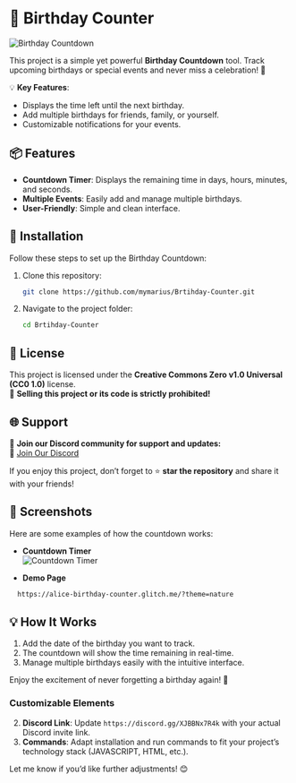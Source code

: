 # 🎉 Birthday Counter


![Birthday Countdown](https://media.discordapp.net/attachments/1274676214233305180/1332078878276980878/happy-birthday.png?ex=6793f2a1&is=6792a121&hm=79489b6808dd067841f3ad1f277337a24a279b9c3aacb52925305276e2fa418f&=&format=webp&quality=lossless&width=417&height=417)

This project is a simple yet powerful **Birthday Countdown** tool. Track upcoming birthdays or special events and never miss a celebration! 🎂  

💡 **Key Features**:
- Displays the time left until the next birthday.
- Add multiple birthdays for friends, family, or yourself.
- Customizable notifications for your events.


## 📦 Features
- **Countdown Timer**: Displays the remaining time in days, hours, minutes, and seconds.
- **Multiple Events**: Easily add and manage multiple birthdays.
- **User-Friendly**: Simple and clean interface.


## 🚀 Installation
Follow these steps to set up the Birthday Countdown:

1. Clone this repository:
   ```bash
   git clone https://github.com/mymarius/Brtihday-Counter.git
   ```

2. Navigate to the project folder:
   ```bash
   cd Brtihday-Counter
   ```

## 🌟 License
This project is licensed under the **Creative Commons Zero v1.0 Universal (CC0 1.0)** license.  
📜 **Selling this project or its code is strictly prohibited!**


## 🌐 Support
💬 **Join our Discord community for support and updates:**  
🔗 [Join Our Discord](https://discord.gg/XJBBNx7R4k)  

If you enjoy this project, don’t forget to ⭐ **star the repository** and share it with your friends!


## 📸 Screenshots
Here are some examples of how the countdown works:  

- **Countdown Timer**  
  ![Countdown Timer](https://cdn.discordapp.com/attachments/1274676214233305180/1332077808826060840/image.png?ex=6793f1a2&is=6792a022&hm=fae8a105fd666da36da2b73fef11b808a5e9be74feccee10fc4ed1a40fb431ce&)


- **Demo Page**  
```bash
  https://alice-birthday-counter.glitch.me/?theme=nature
```

## 💡 How It Works
1. Add the date of the birthday you want to track.
2. The countdown will show the time remaining in real-time.
3. Manage multiple birthdays easily with the intuitive interface.

Enjoy the excitement of never forgetting a birthday again! 🎂

### **Customizable Elements**
2. **Discord Link**: Update `https://discord.gg/XJBBNx7R4k` with your actual Discord invite link.
3. **Commands**: Adapt installation and run commands to fit your project’s technology stack (JAVASCRIPT, HTML, etc.).

Let me know if you’d like further adjustments! 😊
